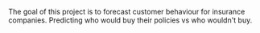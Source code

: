 The goal of this project is to forecast customer behaviour for insurance companies. 
Predicting who would buy their policies vs who wouldn't buy.
